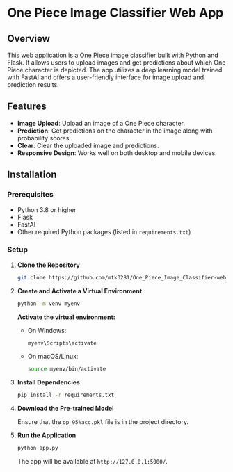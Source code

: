 # One Piece Image Classifier Web App

## Overview

This web application is a One Piece image classifier built with Python and Flask. It allows users to upload images and get predictions about which One Piece character is depicted. The app utilizes a deep learning model trained with FastAI and offers a user-friendly interface for image upload and prediction results.

## Features

- **Image Upload**: Upload an image of a One Piece character.
- **Prediction**: Get predictions on the character in the image along with probability scores.
- **Clear**: Clear the uploaded image and predictions.
- **Responsive Design**: Works well on both desktop and mobile devices.

## Installation

### Prerequisites

- Python 3.8 or higher
- Flask
- FastAI
- Other required Python packages (listed in `requirements.txt`)

### Setup

1. **Clone the Repository**

    ```sh
    git clone https://github.com/mtk3281/One_Piece_Image_Classifier-web-app.git
    ```

2. **Create and Activate a Virtual Environment**

    ```sh
    python -m venv myenv
    ```

    **Activate the virtual environment:**

    - On Windows:

        ```sh
        myenv\Scripts\activate
        ```

    - On macOS/Linux:

        ```sh
        source myenv/bin/activate
        ```

3. **Install Dependencies**

    ```sh
    pip install -r requirements.txt
    ```

4. **Download the Pre-trained Model**

   Ensure that the `op_95%acc.pkl` file is in the project directory.

5. **Run the Application**

    ```sh
    python app.py
    ```

    The app will be available at `http://127.0.0.1:5000/`.


